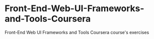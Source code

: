 # Front-End-Web-UI-Frameworks-and-Tools-Coursera
Front-End Web UI Frameworks and Tools Coursera course's exercises
